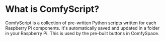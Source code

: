 # What is ComfyScript?

ComfyScript is a collection of pre-written Python scripts written for each Raspberry Pi components. It's automatically saved and updated in a folder in your Raspberry Pi. This is used by the pre-built buttons in ComfySpace.